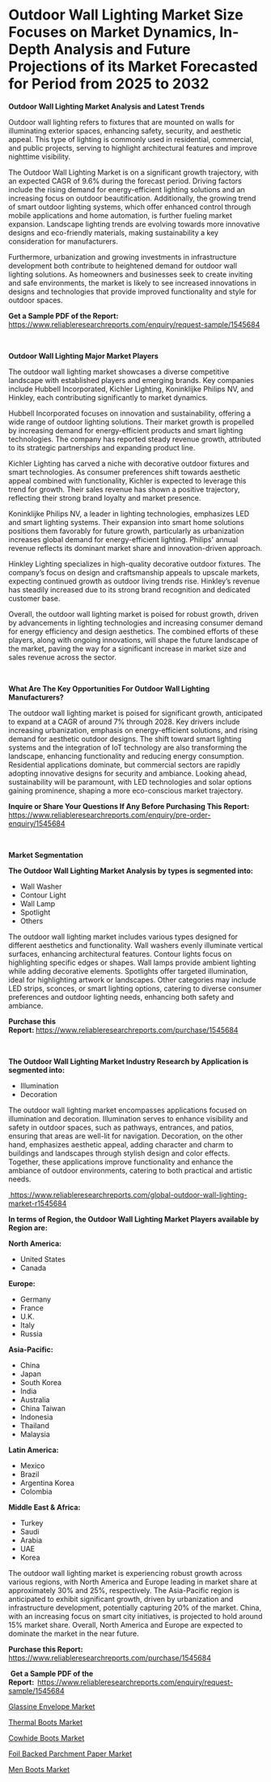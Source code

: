 <p><h1>Outdoor Wall Lighting Market Size Focuses on Market Dynamics, In-Depth Analysis and Future Projections of its Market Forecasted for Period from 2025 to 2032</h1></p><p><strong>Outdoor Wall Lighting Market Analysis and Latest Trends</strong></p>
<p><p>Outdoor wall lighting refers to fixtures that are mounted on walls for illuminating exterior spaces, enhancing safety, security, and aesthetic appeal. This type of lighting is commonly used in residential, commercial, and public projects, serving to highlight architectural features and improve nighttime visibility.</p><p>The Outdoor Wall Lighting Market is on a significant growth trajectory, with an expected CAGR of 9.6% during the forecast period. Driving factors include the rising demand for energy-efficient lighting solutions and an increasing focus on outdoor beautification. Additionally, the growing trend of smart outdoor lighting systems, which offer enhanced control through mobile applications and home automation, is further fueling market expansion. Landscape lighting trends are evolving towards more innovative designs and eco-friendly materials, making sustainability a key consideration for manufacturers.</p><p>Furthermore, urbanization and growing investments in infrastructure development both contribute to heightened demand for outdoor wall lighting solutions. As homeowners and businesses seek to create inviting and safe environments, the market is likely to see increased innovations in designs and technologies that provide improved functionality and style for outdoor spaces.</p></p>
<p><strong>Get a Sample PDF of the Report:&nbsp;</strong> <a href="https://www.reliableresearchreports.com/enquiry/request-sample/1545684?utm_campaign=8&utm_medium=2&utm_source=Github&utm_content=ia&utm_term=06022025&utm_id=outdoor-wall-lighting">https://www.reliableresearchreports.com/enquiry/request-sample/1545684</a></p>
<p>&nbsp;</p>
<p><strong>Outdoor Wall Lighting Major Market Players</strong></p>
<p><p>The outdoor wall lighting market showcases a diverse competitive landscape with established players and emerging brands. Key companies include Hubbell Incorporated, Kichler Lighting, Koninklijke Philips NV, and Hinkley, each contributing significantly to market dynamics.</p><p>Hubbell Incorporated focuses on innovation and sustainability, offering a wide range of outdoor lighting solutions. Their market growth is propelled by increasing demand for energy-efficient products and smart lighting technologies. The company has reported steady revenue growth, attributed to its strategic partnerships and expanding product line.</p><p>Kichler Lighting has carved a niche with decorative outdoor fixtures and smart technologies. As consumer preferences shift towards aesthetic appeal combined with functionality, Kichler is expected to leverage this trend for growth. Their sales revenue has shown a positive trajectory, reflecting their strong brand loyalty and market presence.</p><p>Koninklijke Philips NV, a leader in lighting technologies, emphasizes LED and smart lighting systems. Their expansion into smart home solutions positions them favorably for future growth, particularly as urbanization increases global demand for energy-efficient lighting. Philips' annual revenue reflects its dominant market share and innovation-driven approach.</p><p>Hinkley Lighting specializes in high-quality decorative outdoor fixtures. The company’s focus on design and craftsmanship appeals to upscale markets, expecting continued growth as outdoor living trends rise. Hinkley’s revenue has steadily increased due to its strong brand recognition and dedicated customer base.</p><p>Overall, the outdoor wall lighting market is poised for robust growth, driven by advancements in lighting technologies and increasing consumer demand for energy efficiency and design aesthetics. The combined efforts of these players, along with ongoing innovations, will shape the future landscape of the market, paving the way for a significant increase in market size and sales revenue across the sector.</p></p>
<p>&nbsp;</p>
<p><strong>What Are The Key Opportunities For Outdoor Wall Lighting Manufacturers?</strong></p>
<p><p>The outdoor wall lighting market is poised for significant growth, anticipated to expand at a CAGR of around 7% through 2028. Key drivers include increasing urbanization, emphasis on energy-efficient solutions, and rising demand for aesthetic outdoor designs. The shift toward smart lighting systems and the integration of IoT technology are also transforming the landscape, enhancing functionality and reducing energy consumption. Residential applications dominate, but commercial sectors are rapidly adopting innovative designs for security and ambiance. Looking ahead, sustainability will be paramount, with LED technologies and solar options gaining prominence, shaping a more eco-conscious market trajectory.</p></p>
<p><strong>Inquire or Share Your Questions If Any Before Purchasing This Report:</strong> <a href="https://www.reliableresearchreports.com/enquiry/pre-order-enquiry/1545684?utm_campaign=8&utm_medium=2&utm_source=Github&utm_content=ia&utm_term=06022025&utm_id=outdoor-wall-lighting">https://www.reliableresearchreports.com/enquiry/pre-order-enquiry/1545684</a></p>
<p>&nbsp;</p>
<p><strong>Market Segmentation</strong></p>
<p><strong>The Outdoor Wall Lighting Market Analysis by types is segmented into:</strong></p>
<p><ul><li>Wall Washer</li><li>Contour Light</li><li>Wall Lamp</li><li>Spotlight</li><li>Others</li></ul></p>
<p><p>The outdoor wall lighting market includes various types designed for different aesthetics and functionality. Wall washers evenly illuminate vertical surfaces, enhancing architectural features. Contour lights focus on highlighting specific edges or shapes. Wall lamps provide ambient lighting while adding decorative elements. Spotlights offer targeted illumination, ideal for highlighting artwork or landscapes. Other categories may include LED strips, sconces, or smart lighting options, catering to diverse consumer preferences and outdoor lighting needs, enhancing both safety and ambiance.</p></p>
<p><strong>Purchase this Report:&nbsp;</strong><a href="https://www.reliableresearchreports.com/purchase/1545684?utm_campaign=8&utm_medium=2&utm_source=Github&utm_content=ia&utm_term=06022025&utm_id=outdoor-wall-lighting">https://www.reliableresearchreports.com/purchase/1545684</a></p>
<p>&nbsp;</p>
<p><strong>The Outdoor Wall Lighting Market Industry Research by Application is segmented into:</strong></p>
<p><ul><li>Illumination</li><li>Decoration</li></ul></p>
<p><p>The outdoor wall lighting market encompasses applications focused on illumination and decoration. Illumination serves to enhance visibility and safety in outdoor spaces, such as pathways, entrances, and patios, ensuring that areas are well-lit for navigation. Decoration, on the other hand, emphasizes aesthetic appeal, adding character and charm to buildings and landscapes through stylish design and color effects. Together, these applications improve functionality and enhance the ambiance of outdoor environments, catering to both practical and artistic needs.</p></p>
<p><a href="https://www.reliableresearchreports.com/global-outdoor-wall-lighting-market-r1545684?utm_campaign=8&utm_medium=2&utm_source=Github&utm_content=ia&utm_term=06022025&utm_id=outdoor-wall-lighting">&nbsp;https://www.reliableresearchreports.com/global-outdoor-wall-lighting-market-r1545684</a></p>
<p><strong>In terms of Region, the Outdoor Wall Lighting Market Players available by Region are:</strong></p>
<p>
    <p> <strong> North America: </strong>
        <ul>
            <li>United States</li>
            <li>Canada</li>
        </ul>
        </p> 
    <p> <strong> Europe: </strong>
        <ul>
            <li>Germany</li>
            <li>France</li>
            <li>U.K.</li>
            <li>Italy</li>
            <li>Russia</li>
        </ul>
        </p> 
    <p> <strong> Asia-Pacific: </strong>
        <ul>
            <li>China</li>
            <li>Japan</li>
            <li>South Korea</li>
            <li>India</li>
            <li>Australia</li>
            <li>China Taiwan</li>
            <li>Indonesia</li>
            <li>Thailand</li>
            <li>Malaysia</li>
        </ul>
        </p> 
    <p> <strong> Latin America: </strong>
        <ul>
            <li>Mexico</li>
            <li>Brazil</li>
            <li>Argentina Korea</li>
            <li>Colombia</li>
        </ul>
        </p> 
    <p> <strong> Middle East & Africa: </strong>
        <ul>
            <li>Turkey</li>
            <li>Saudi</li>
            <li>Arabia</li>
            <li>UAE</li>
            <li>Korea</li>
        </ul>
    </p>
    </p>
<p><p>The outdoor wall lighting market is experiencing robust growth across various regions, with North America and Europe leading in market share at approximately 30% and 25%, respectively. The Asia-Pacific region is anticipated to exhibit significant growth, driven by urbanization and infrastructure development, potentially capturing 20% of the market. China, with an increasing focus on smart city initiatives, is projected to hold around 15% market share. Overall, North America and Europe are expected to dominate the market in the near future.</p></p>
<p><strong>Purchase this Report: </strong><a href="https://www.reliableresearchreports.com/purchase/1545684?utm_campaign=8&utm_medium=2&utm_source=Github&utm_content=ia&utm_term=06022025&utm_id=outdoor-wall-lighting">https://www.reliableresearchreports.com/purchase/1545684</a></p>
<p>&nbsp;<strong>Get a Sample PDF of the Report:&nbsp;&nbsp;</strong><a href="https://www.reliableresearchreports.com/enquiry/request-sample/1545684?utm_campaign=8&utm_medium=2&utm_source=Github&utm_content=ia&utm_term=06022025&utm_id=outdoor-wall-lighting">https://www.reliableresearchreports.com/enquiry/request-sample/1545684</a></p>
<p><strong></strong></p>
<p><p><a href="https://github.com/tshumaalzlam0/Market-Research-Report-List-1/blob/main/glassine-envelope-market.md?utm_campaign=8&utm_medium=2&utm_source=Github&utm_content=ia&utm_term=06022025&utm_id=outdoor-wall-lighting">Glassine Envelope Market</a></p><p><a href="https://github.com/toldenargelia86/Market-Research-Report-List-1/blob/main/thermal-boots-market.md?utm_campaign=8&utm_medium=2&utm_source=Github&utm_content=ia&utm_term=06022025&utm_id=outdoor-wall-lighting">Thermal Boots Market</a></p><p><a href="https://github.com/tashiafun920/Market-Research-Report-List-1/blob/main/cowhide-boots-market.md?utm_campaign=8&utm_medium=2&utm_source=Github&utm_content=ia&utm_term=06022025&utm_id=outdoor-wall-lighting">Cowhide Boots Market</a></p><p><a href="https://github.com/dingharhouma/Market-Research-Report-List-1/blob/main/foil-backed-parchment-paper-market.md?utm_campaign=8&utm_medium=2&utm_source=Github&utm_content=ia&utm_term=06022025&utm_id=outdoor-wall-lighting">Foil Backed Parchment Paper Market</a></p><p><a href="https://github.com/bornergabrielle89/Market-Research-Report-List-1/blob/main/men-boots-market.md?utm_campaign=8&utm_medium=2&utm_source=Github&utm_content=ia&utm_term=06022025&utm_id=outdoor-wall-lighting">Men Boots Market</a></p></p>